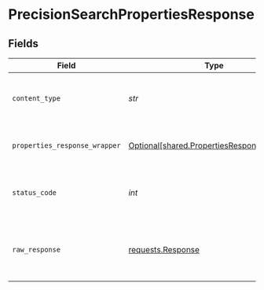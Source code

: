 # PrecisionSearchPropertiesResponse


## Fields

| Field                                                                                          | Type                                                                                           | Required                                                                                       | Description                                                                                    |
| ---------------------------------------------------------------------------------------------- | ---------------------------------------------------------------------------------------------- | ---------------------------------------------------------------------------------------------- | ---------------------------------------------------------------------------------------------- |
| `content_type`                                                                                 | *str*                                                                                          | :heavy_check_mark:                                                                             | HTTP response content type for this operation                                                  |
| `properties_response_wrapper`                                                                  | [Optional[shared.PropertiesResponseWrapper]](../../models/shared/propertiesresponsewrapper.md) | :heavy_minus_sign:                                                                             | OK - Successful Response - 200                                                                 |
| `status_code`                                                                                  | *int*                                                                                          | :heavy_check_mark:                                                                             | HTTP response status code for this operation                                                   |
| `raw_response`                                                                                 | [requests.Response](https://requests.readthedocs.io/en/latest/api/#requests.Response)          | :heavy_check_mark:                                                                             | Raw HTTP response; suitable for custom response parsing                                        |